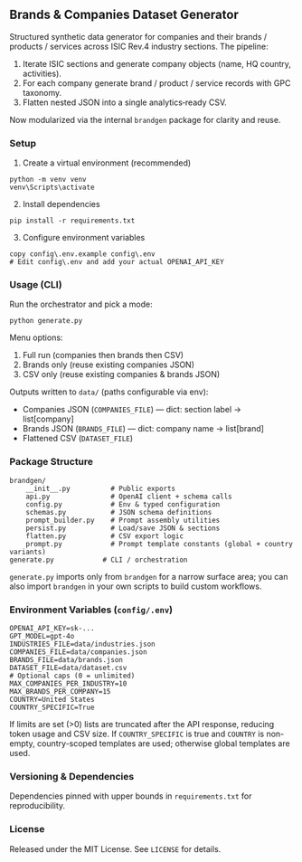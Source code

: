 ## Brands & Companies Dataset Generator

Structured synthetic data generator for companies and their brands / products / services
across ISIC Rev.4 industry sections. The pipeline:

1. Iterate ISIC sections and generate company objects (name, HQ country, activities).
2. For each company generate brand / product / service records with GPC taxonomy.
3. Flatten nested JSON into a single analytics‑ready CSV.

Now modularized via the internal `brandgen` package for clarity and reuse.

### Setup

1. Create a virtual environment (recommended)
```
python -m venv venv
venv\Scripts\activate
```

2. Install dependencies
```
pip install -r requirements.txt
```

3. Configure environment variables
```
copy config\.env.example config\.env
# Edit config\.env and add your actual OPENAI_API_KEY
```

### Usage (CLI)

Run the orchestrator and pick a mode:
```
python generate.py
```
Menu options:
1) Full run (companies then brands then CSV)
2) Brands only (reuse existing companies JSON)
3) CSV only (reuse existing companies & brands JSON)

Outputs written to `data/` (paths configurable via env):
- Companies JSON (`COMPANIES_FILE`) — dict: section label -> list[company]
- Brands JSON (`BRANDS_FILE`) — dict: company name -> list[brand]
- Flattened CSV (`DATASET_FILE`)

### Package Structure

```
brandgen/
	__init__.py          # Public exports
	api.py               # OpenAI client + schema calls
	config.py            # Env & typed configuration
	schemas.py           # JSON schema definitions
	prompt_builder.py    # Prompt assembly utilities
	persist.py           # Load/save JSON & sections
	flatten.py           # CSV export logic
 	prompt.py            # Prompt template constants (global + country variants)
generate.py            # CLI / orchestration
```

`generate.py` imports only from `brandgen` for a narrow surface area; you can also
import `brandgen` in your own scripts to build custom workflows.

### Environment Variables (`config/.env`)
```
OPENAI_API_KEY=sk-...
GPT_MODEL=gpt-4o
INDUSTRIES_FILE=data/industries.json
COMPANIES_FILE=data/companies.json
BRANDS_FILE=data/brands.json
DATASET_FILE=data/dataset.csv
# Optional caps (0 = unlimited)
MAX_COMPANIES_PER_INDUSTRY=10
MAX_BRANDS_PER_COMPANY=15
COUNTRY=United States
COUNTRY_SPECIFIC=True
```

If limits are set (>0) lists are truncated after the API response, reducing token usage and CSV size. If `COUNTRY_SPECIFIC` is true and `COUNTRY` is non-empty, country-scoped templates are used; otherwise global templates are used.

### Versioning & Dependencies

Dependencies pinned with upper bounds in `requirements.txt` for reproducibility.

### License

Released under the MIT License. See `LICENSE` for details.

